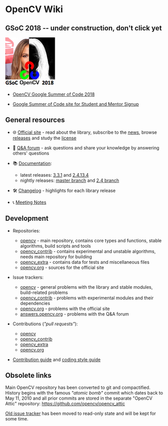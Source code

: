 OpenCV Wiki
===========

GSoC 2018 -- under construction, don't click yet
---------


[![OpenCV Ideas Page](https://github.com/garybradski/opencv_contrib/blob/master/doc/tutorials/ximgproc/prediction/images/OpenCV_GSoC2018.png)](GSoC_2018)

- [OpenCV Google Summer of Code 2018](GSoC_2018)

- [Google Summer of Code site for Student and Mentor Signup](https://developers.google.com/open-source/gsoc/)


General resources
-----------------

- :globe_with_meridians: [Official site](https://opencv.org/) - read about the library, subscribe to the [news](https://opencv.org/news.html), browse [releases](https://opencv.org/releases.html) and study the [license](https://opencv.org/license.html)

- :speech_balloon: [Q&A forum](http://answers.opencv.org) - ask questions and share your knowledge by answering others' questions

- :books: [Documentation](https://docs.opencv.org/):
    - latest releases: [3.3.1](https://docs.opencv.org/3.3.1) and [2.4.13.4](https://docs.opencv.org/2.4.13.4)
    - nightly releases: [master branch](https://docs.opencv.org/master) and [2.4 branch](https://docs.opencv.org/2.4)

- :hammer_and_wrench: [Changelog](ChangeLog) - highlights for each library release

- :telephone_receiver: [Meeting Notes](Meeting_notes)

Development
-----------

- Repositories:
    - [opencv](https://github.com/opencv/opencv) - main repository, contains core types and functions, stable algorithms, build scripts and tools
    - [opencv_contrib](https://github.com/opencv/opencv_contrib) - contains experimental and unstable algorithms, needs main repository for building
    - [opencv_extra](https://github.com/opencv/opencv_extra) - contains data for tests and miscellaneous files
    - [opencv.org](https://github.com/opencv-infrastructure/opencv.org) - sources for the official site

- Issue trackers:
    - [opencv](https://github.com/opencv/opencv/issues) - general problems with the library and stable modules, build-related problems
    - [opencv_contrib](https://github.com/opencv/opencv_contrib/issues) - problems with experimental modules and their dependencies
    - [opencv.org](https://github.com/opencv-infrastructure/opencv.org/issues) - problems with the official site
    - [answers.opencv.org](https://github.com/opencv-infrastructure/answers.opencv.org/issues) - problems with the Q&A forum

- Contributions (_"pull requests"_):
    - [opencv](https://github.com/opencv/opencv/pulls)
    - [opencv_contrib](https://github.com/opencv/opencv_contrib/pulls)
    - [opencv_extra](https://github.com/opencv/opencv_extra/pulls)
    - [opencv.org](https://github.com/opencv-infrastructure/opencv.org/pulls)

- [Contribution guide](How_to_contribute) and [coding style guide](Coding_Style_Guide)

Obsolete links
--------------

Main OpenCV repository has been converted to git and compactified. History begins with the famous _"atomic bomb"_ commit which dates back to May 11, 2010 and all prior commits are stored in the separate "OpenCV Attic" repository: https://github.com/opencv/opencv_attic

[Old issue tracker](http://code.opencv.org/projects/opencv/issues) has been moved to read-only state and will be kept for some time.
